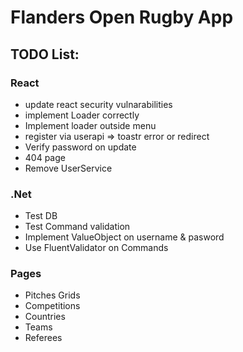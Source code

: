 # Flanders Open Rugby App

## TODO List: ##

### React ###
- update react security vulnarabilities
- implement Loader correctly
- Implement loader outside menu
- register via userapi => toastr error or redirect
- Verify password on update
- 404 page
- Remove UserService

### .Net ###
- Test DB
- Test Command validation
- Implement ValueObject on username & pasword
- Use FluentValidator on Commands

### Pages ###
- Pitches Grids
- Competitions
- Countries
- Teams
- Referees